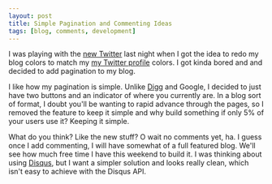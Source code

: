 ```yaml
---
layout: post
title: Simple Pagination and Commenting Ideas
tags: [blog, comments, development]
---
```


I was playing with the [new Twitter](http://twitter.com/samsoffes) last night when I got the idea to redo my blog colors to match my [my Twitter profile](http://twitter.com/samsoffes) colors. I got kinda bored and and decided to add pagination to my blog.</p>

I like how my pagination is simple. Unlike [Digg](http://digg.com/users/samsoffes) and Google, I decided to just have two buttons and an indicator of where you currently are. In a blog sort of format, I doubt you'll be wanting to rapid advance through the pages, so I removed the feature to keep it simple and why build something if only 5% of your users use it? Keeping it simple.

What do you think? Like the new stuff? O wait no comments yet, ha. I guess once I add commenting, I will have somewhat of a full featured blog. We'll see how much free time I have this weekend to build it. I was thinking about using [Disqus](http://disqus.com), but I want a simpler solution and looks really clean, which isn't easy to achieve with the Disqus API.
